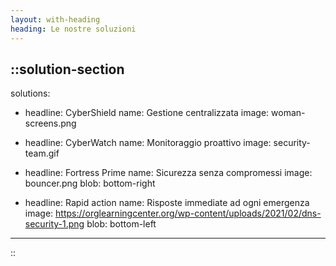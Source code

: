 ```yaml
---
layout: with-heading
heading: Le nostre soluzioni
---
```


::solution-section
---
solutions:
- headline: CyberShield
  name: Gestione centralizzata 
  image: woman-screens.png

- headline: CyberWatch
  name: Monitoraggio proattivo
  image: security-team.gif

- headline: Fortress Prime
  name: Sicurezza senza compromessi
  image: bouncer.png
  blob: bottom-right

- headline: Rapid action
  name: Risposte immediate ad ogni emergenza
  image: https://orglearningcenter.org/wp-content/uploads/2021/02/dns-security-1.png
  blob: bottom-left
---
::